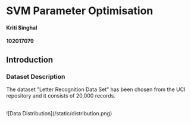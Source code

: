 # SVM Parameter Optimisation

#### Kriti Singhal

#### 102017079

## Introduction

### Dataset Description

The dataset "Letter Recognition Data Set" has been chosen from the UCI repository and it consists of 20,000 records.

<br>
![Data Distribution](/static/distribution.png)
<br>
